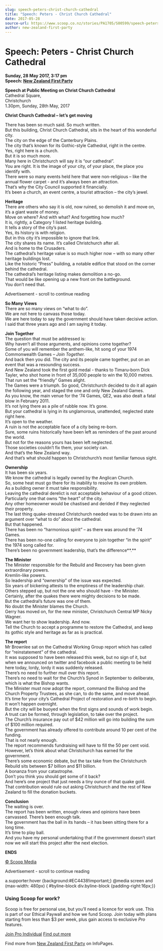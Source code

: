 ```yaml
---
slug: speech-peters-christ-church-cathedral
title: "Speech: Peters - Christ Church Cathedral"
date: 2017-05-28
source-url: https://www.scoop.co.nz/stories/PA1705/S00599/speech-peters-christ-church-cathedral.htm
author: new-zealand-first-party
---
```

Speech: Peters - Christ Church Cathedral
========================================

**Sunday, 28 May 2017, 3:17 pm**  
**Speech: [New Zealand First Party](https://info.scoop.co.nz/New_Zealand_First_Party)**

**Speech at Public Meeting on Christ Church Cathedral**  
Cathedral Square,  
Christchurch  
1.30pm, Sunday, 28th May, 2017

**Christ Church Cathedral – let’s get moving**  
  
There has been so much said. So much written.  
But this building, Christ Church Cathedral, sits in the heart of this wonderful city.  
The city on the edge of the Canterbury Plains.  
The city that’s known for its Gothic-style Cathedral, right in the centre.  
Yes, right here is a church.  
But it is so much more.  
Many here in Christchurch will say it is “our cathedral”.  
You are right. It is the image of your city, of your place, the place you identify with.  
There were so many events held here that were non-religious – like the annual flower carpet - and it’s always been an attraction.  
That’s why the City Council supported it financially.  
It’s been a church, an event centre, a tourist attraction – the city’s jewel.

**Heritage**  
There are others who say it is old, now ruined, so demolish it and move on, it’s a giant waste of money.  
Move on where? And with what? And forgetting how much?  
It is, rightly, a Category 1 listed heritage building.  
It tells a story of the city’s past.  
Yes, its history is with religion.  
But in this city it’s impossible to ignore that link.  
The city shares its name. It’s called Christchurch after all.  
And is home to the Crusaders.  
The cathedral’s heritage value is so much higher now – with so many other heritage buildings lost.  
Like the historic “Press” building, a notable edifice that stood on the corner behind the cathedral.  
The cathedral’s heritage listing makes demolition a no-go.  
That would be like opening up a new front on the battleground.  
You don’t need that.

Advertisement - scroll to continue reading





**So Many Views**  
There are so many views on “what to do”.  
We are not here to canvass those today.  
We are here today to say the government should have taken decisive action.  
I said that three years ago and I am saying it today.

**Join Together**  
The question that must be addressed is:  
Why haven’t all those arguments, and opinions come together?  
Some of you will remember the anthem-like, hit song of your 1974 Commonwealth Games – _Join Together._  
And back then you did. The city and its people came together, put on an event that was a resounding success.  
And New Zealand took the first gold medal - thanks to Timaru-born Dick Tayler, who shot home in front of 35,000 people to win the 10,000 metres.  
That run set the “friendly” Games alight.  
The Games were a triumph. So good, Christchurch decided to do it all again the following year, and staged the one and only New Zealand Games.  
As you know, the main venue for the ‘74 Games, QE2, was also dealt a fatal blow in February 2011.  
It’s not lying there as a pile of rubble now. It’s gone.  
But your cathedral is lying in its unglamorous, unattended, neglected state right here.  
It’s open to the weather.  
A ruin is not the acceptable face of a city being re-born.  
Sure, some ruins historically have been left as reminders of the past around the world.  
But not for the reasons yours has been left neglected.  
Those societies couldn’t fix them, your society can.  
And that’s the New Zealand way.  
And that’s what should happen to Christchurch’s most familiar famous sight.

**Ownership**  
It has been six years.  
We know the cathedral is legally owned by the Anglican Church.  
So, some heat must go there for its inability to resolve its own problem.  
As a building owner it must take responsibility.  
Leaving the cathedral derelict is not acceptable behaviour of a good citizen.  
Particularly one that owns “the heart” of the city.  
Any other homeowner would be chastised and derided if they neglected their property.  
The last thing quake-stressed Christchurch needed was to be drawn into an argument over “what to do” about the cathedral.  
But that happened.  
There has been no “harmonious spirit” – as there was around the ‘74 Games.  
There has been no-one calling for everyone to join together “in the spirit” the 1974 song called for.  
There’s been no government leadership, that’s the difference**.**  
  
**The Minister**  
The Minister responsible for the Rebuild and Recovery has been given extraordinary powers.  
Kremlin-like powers.  
So leadership and “ownership” of the issue was expected.  
Six years of bickering attests to the emptiness of the leadership chair.  
Others stepped up, but not the one who should have - the Minister.  
Certainly, after the quakes there were mighty decisions to be made.  
But the cathedral’s future was one of them.  
No doubt the Minister blames the Church.  
Gerry has moved on, for the new minister, Christchurch Central MP Nicky Wagner.  
We want her to show leadership. And now.  
Tell the Church to accept a programme to restore the Cathedral, and keep its gothic style and heritage as far as is practical.

**The report**  
Mr Brownlee sat on the Cathedral Working Group report which has called for “reinstatement” of the cathedral.  
It was supposed to have been released this week, but no sign of it, but when we announced on twitter and facebook a public meeting to be held here today, lordy, lordy it was suddenly released.  
There’s no need to further mull over this report.  
There’s no need to wait for the Church’s Synod in September to deliberate, which is what the Bishop wants.  
The Minister must now adopt the report, command the Bishop and the Church Property Trustees, as she can, to do the same, and move ahead.  
It’s time for your city’s Cathedral Project of restoration and re-birth to begin.  
It won’t happen overnight.  
But the city will be buoyed when the first signs and sounds of work begin.  
A trust can be formed, through legislation, to take over the project.  
The Church’s insurance pay out of $42 million will go into building the sum of $100 million required.  
The government has already offered to contribute around 10 per cent of the funding.  
That is not nearly enough.  
The report recommends fundraising will have to fill the 50 per cent void.  
However, let’s think about what Christchurch has earned for the government.  
There’s some economic debate, but the tax take from the Christchurch Rebuild sits between $7 billion and $11 billion.  
A bonanza from your catastrophe.  
Don’t you think you should get some of it back?  
And here’s one project that just needs a tiny ounce of that quake gold.  
That contribution would rule out asking Christchurch and the rest of New Zealand to fill the donation buckets.

**Conclusion**  
The waiting is over.  
The report has been written, enough views and opinions have been canvassed. There’s been enough talk.  
The government has the ball in its hands – it has been sitting there for a long time.  
It’s time to play ball.  
And you have my personal undertaking that if the government doesn’t start now we will start this project after the next election.  
  
  
**ENDS**  

[© Scoop Media](http://www.scoop.co.nz/about/terms.html)  

Advertisement - scroll to continue reading



a.supporter:hover {background:#EC4438!important;} @media screen and (max-width: 480px) { #byline-block div.byline-block {padding-right:16px;}}

### Using Scoop for work?

Scoop is free for personal use, but you’ll need a licence for work use. This is part of our Ethical Paywall and how we fund Scoop. Join today with plans starting from less than $3 per week, plus gain access to exclusive _Pro_ features.  
  
[Join Pro Individual](https://pro.scoop.co.nz/Individual/?from=ProIn24) [Find out more](https://pro.scoop.co.nz/using-scoop-for-work/?from=ProIn24)

Find more from [New Zealand First Party](https://info.scoop.co.nz/New_Zealand_First_Party) on InfoPages.